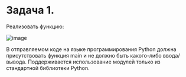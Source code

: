 #  Задача 1. 
Реализовать функцию:

![image](https://github.com/user-attachments/assets/2e0210ae-a505-427d-a2ac-71d6470bbdaf)

В отправляемом коде на языке программирования Python должна присутствовать функция main и не должно быть какого-либо ввода/вывода. Поддерживается использование модулей только из стандартной библиотеки Python.
